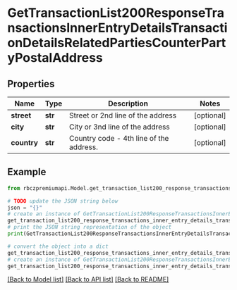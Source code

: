 # GetTransactionList200ResponseTransactionsInnerEntryDetailsTransactionDetailsRelatedPartiesCounterPartyPostalAddress


## Properties

Name | Type | Description | Notes
------------ | ------------- | ------------- | -------------
**street** | **str** | Street or 2nd line of the address | [optional] 
**city** | **str** | City or 3nd line of the address | [optional] 
**country** | **str** | Country code - 4th line of the address. | [optional] 

## Example

```python
from rbczpremiumapi.Model.get_transaction_list200_response_transactions_inner_entry_details_transaction_details_related_parties_counter_party_postal_address import GetTransactionList200ResponseTransactionsInnerEntryDetailsTransactionDetailsRelatedPartiesCounterPartyPostalAddress

# TODO update the JSON string below
json = "{}"
# create an instance of GetTransactionList200ResponseTransactionsInnerEntryDetailsTransactionDetailsRelatedPartiesCounterPartyPostalAddress from a JSON string
get_transaction_list200_response_transactions_inner_entry_details_transaction_details_related_parties_counter_party_postal_address_instance = GetTransactionList200ResponseTransactionsInnerEntryDetailsTransactionDetailsRelatedPartiesCounterPartyPostalAddress.from_json(json)
# print the JSON string representation of the object
print(GetTransactionList200ResponseTransactionsInnerEntryDetailsTransactionDetailsRelatedPartiesCounterPartyPostalAddress.to_json())

# convert the object into a dict
get_transaction_list200_response_transactions_inner_entry_details_transaction_details_related_parties_counter_party_postal_address_dict = get_transaction_list200_response_transactions_inner_entry_details_transaction_details_related_parties_counter_party_postal_address_instance.to_dict()
# create an instance of GetTransactionList200ResponseTransactionsInnerEntryDetailsTransactionDetailsRelatedPartiesCounterPartyPostalAddress from a dict
get_transaction_list200_response_transactions_inner_entry_details_transaction_details_related_parties_counter_party_postal_address_from_dict = GetTransactionList200ResponseTransactionsInnerEntryDetailsTransactionDetailsRelatedPartiesCounterPartyPostalAddress.from_dict(get_transaction_list200_response_transactions_inner_entry_details_transaction_details_related_parties_counter_party_postal_address_dict)
```
[[Back to Model list]](../README.md#documentation-for-models) [[Back to API list]](../README.md#documentation-for-api-endpoints) [[Back to README]](../README.md)


